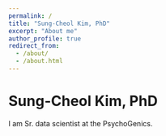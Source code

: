 ```yaml
---
permalink: /
title: "Sung-Cheol Kim, PhD"
excerpt: "About me"
author_profile: true
redirect_from: 
  - /about/
  - /about.html
---
```


# Sung-Cheol Kim, PhD

I am Sr. data scientist at the PsychoGenics. 
